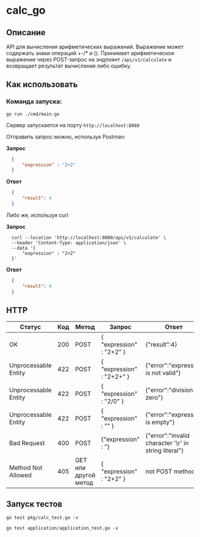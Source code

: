 # calc_go
## Описание
API для вычисления арифметических выражений. Выражение может содержать знаки операций +-/* и ().
Принимает арифметическое выражение через POST-запрос на эндпоинт `/api/v1/calculate` и возвращает результат вычисления либо ошибку.
## Как использовать
### Команда запуска:
`go run ./cmd/main.go`

Сервер запускается на порту `http://localhost:8080`

Отправить запрос можно, используя Postman:

**Запрос**
```json
  {
      "expression" : "2+2"
  }
```
**Ответ**
```json
  {
      "result": 4
  }
```
Либо же, используя curl

**Запрос**
```
  curl --location 'http://localhost:8080/api/v1/calculate' \
  --header 'Content-Type: application/json' \
  --data '{
      "expression" : "2+2"
  }'
```
**Ответ**
```json
  {
      "result": 4
  }
```

## HTTP
| Статус | Код | Метод | Запрос | Ответ |
| ---| --- | --- | --- | --- |
| OK | 200 | POST | { "expression" : "2+2" }| {"result":4} |
| Unprocessable Entity | 422 | POST | { "expression" : "2+2+" } | {"error":"expression is not valid"} |
| Unprocessable Entity | 422 | POST | { "expression" : "2/0" } | {"error":"division by zero"} |
| Unprocessable Entity | 422 | POST | { "expression" : "" } | {"error":"expression is empty"} |
| Bad Request | 400 | POST | {"expression" : "} | {"error":"invalid character '\\r' in string literal"} |
| Method Not Allowed | 405 | GET или другой метод | { "expression" : "2+2" } | not POST method |

## Запуск тестов
`go test pkg/calc_test.go -v `

`go test application/application_test.go -v`

